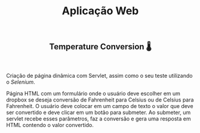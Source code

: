 <h1 align="center">Aplicação Web</h1>

<br>

<h2 align="center">Temperature Conversion 🌡️</h2>


<br>

Criação de página dinâmica com Servlet, assim como o seu teste utilizando o *Selenium*.

Página HTML com um formulário onde o usuário deve escolher em um dropbox se deseja conversão de Fahrenheit para Celsius ou de Celsius para Fahrenheit. O usuário deve colocar em um campo de texto o valor que deve ser convertido e deve clicar em um botão para submeter. Ao submeter, um servlet recebe esses parâmetros, faz a conversão e gera uma resposta em HTML contendo o valor convertido. 

